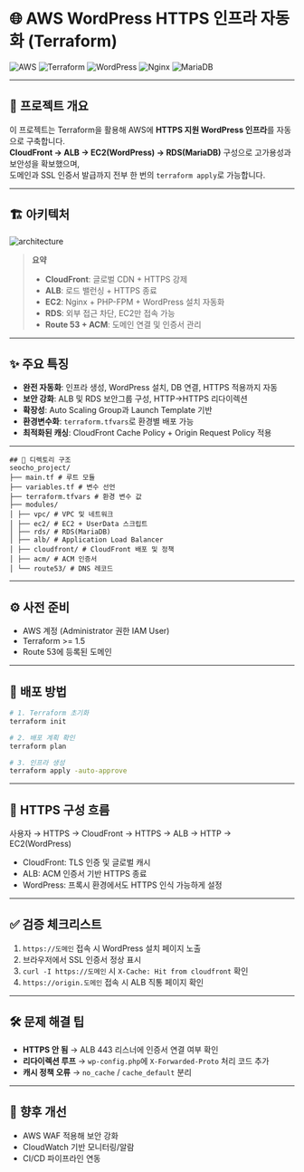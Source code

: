 # 🌐 AWS WordPress HTTPS 인프라 자동화 (Terraform)

![AWS](https://img.shields.io/badge/AWS-232F3E?style=flat&logo=amazon-aws&logoColor=white)
![Terraform](https://img.shields.io/badge/Terraform-7B42BC?style=flat&logo=terraform&logoColor=white)
![WordPress](https://img.shields.io/badge/WordPress-21759B?style=flat&logo=wordpress&logoColor=white)
![Nginx](https://img.shields.io/badge/Nginx-009639?style=flat&logo=nginx&logoColor=white)
![MariaDB](https://img.shields.io/badge/MariaDB-003545?style=flat&logo=mariadb&logoColor=white)

---

## 📌 프로젝트 개요
이 프로젝트는 Terraform을 활용해 AWS에 **HTTPS 지원 WordPress 인프라**를 자동으로 구축합니다.  
**CloudFront → ALB → EC2(WordPress) → RDS(MariaDB)** 구성으로 고가용성과 보안성을 확보했으며,  
도메인과 SSL 인증서 발급까지 전부 한 번의 `terraform apply`로 가능합니다.

---

## 🏗 아키텍처
![architecture](docs/architecture.png)

> **요약**  
> - **CloudFront**: 글로벌 CDN + HTTPS 강제  
> - **ALB**: 로드 밸런싱 + HTTPS 종료  
> - **EC2**: Nginx + PHP-FPM + WordPress 설치 자동화  
> - **RDS**: 외부 접근 차단, EC2만 접속 가능  
> - **Route 53 + ACM**: 도메인 연결 및 인증서 관리  

---

## ✨ 주요 특징
- **완전 자동화**: 인프라 생성, WordPress 설치, DB 연결, HTTPS 적용까지 자동
- **보안 강화**: ALB 및 RDS 보안그룹 구성, HTTP→HTTPS 리다이렉션
- **확장성**: Auto Scaling Group과 Launch Template 기반
- **환경변수화**: `terraform.tfvars`로 환경별 배포 가능
- **최적화된 캐싱**: CloudFront Cache Policy + Origin Request Policy 적용

---

```
## 📂 디렉토리 구조
seocho_project/
├── main.tf # 루트 모듈
├── variables.tf # 변수 선언
├── terraform.tfvars # 환경 변수 값
├── modules/
│ ├── vpc/ # VPC 및 네트워크
│ ├── ec2/ # EC2 + UserData 스크립트
│ ├── rds/ # RDS(MariaDB)
│ ├── alb/ # Application Load Balancer
│ ├── cloudfront/ # CloudFront 배포 및 정책
│ ├── acm/ # ACM 인증서
│ └── route53/ # DNS 레코드

```

---

## ⚙ 사전 준비
- AWS 계정 (Administrator 권한 IAM User)
- Terraform >= 1.5
- Route 53에 등록된 도메인

---

## 🚀 배포 방법
```bash
# 1. Terraform 초기화
terraform init

# 2. 배포 계획 확인
terraform plan

# 3. 인프라 생성
terraform apply -auto-approve
```
---

## 🔐 HTTPS 구성 흐름

사용자 → HTTPS → CloudFront → HTTPS → ALB → HTTP → EC2(WordPress)


- CloudFront: TLS 인증 및 글로벌 캐시
- ALB: ACM 인증서 기반 HTTPS 종료
- WordPress: 프록시 환경에서도 HTTPS 인식 가능하게 설정

---

## ✅ 검증 체크리스트
1. `https://도메인` 접속 시 WordPress 설치 페이지 노출
2. 브라우저에서 SSL 인증서 정상 표시
3. `curl -I https://도메인` 시 `X-Cache: Hit from cloudfront` 확인
4. `https://origin.도메인` 접속 시 ALB 직통 페이지 확인

---

## 🛠 문제 해결 팁
- **HTTPS 안 됨** → ALB 443 리스너에 인증서 연결 여부 확인
- **리다이렉션 루프** → `wp-config.php`에 `X-Forwarded-Proto` 처리 코드 추가
- **캐시 정책 오류** → `no_cache` / `cache_default` 분리

---

## 📌 향후 개선
- AWS WAF 적용해 보안 강화
- CloudWatch 기반 모니터링/알람
- CI/CD 파이프라인 연동

